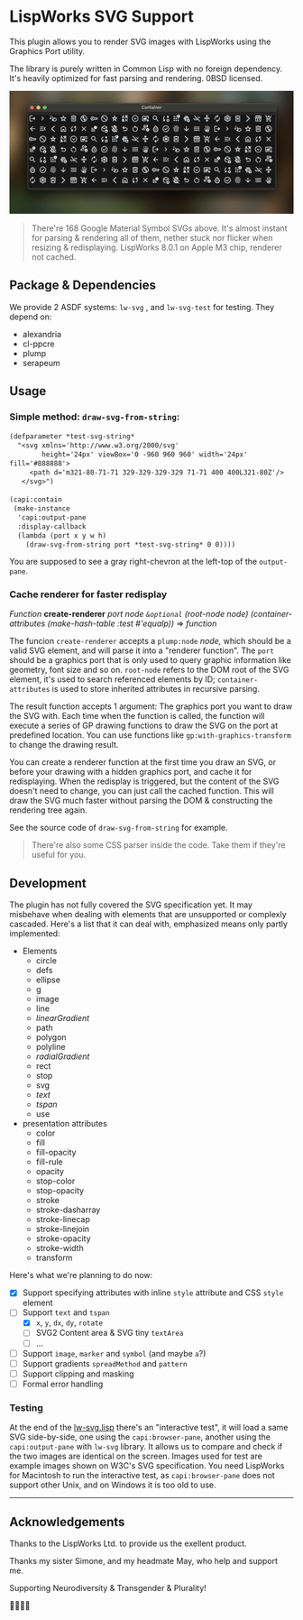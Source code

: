 # LispWorks SVG Support

This plugin allows you to render SVG images with LispWorks using the Graphics Port utility.

The library is purely written in Common Lisp with no foreign dependency. It's heavily optimized for fast parsing and rendering. 0BSD licensed.

![screenshot](screenshot.png)

> There're 168 Google Material Symbol SVGs above. It's almost instant for parsing & rendering all of them, nether stuck nor flicker when resizing & redisplaying. LispWorks 8.0.1 on Apple M3 chip, renderer not cached.

## Package & Dependencies

We provide 2 ASDF systems: `lw-svg` , and `lw-svg-test` for testing. They depend on:

- alexandria
- cl-ppcre
- plump
- serapeum

## Usage

### Simple method: `draw-svg-from-string`:

``` common-lisp
(defparameter *test-svg-string*
  "<svg xmlns='http://www.w3.org/2000/svg'
        height='24px' viewBox='0 -960 960 960' width='24px' fill='#888888'>
     <path d='m321-80-71-71 329-329-329-329 71-71 400 400L321-80Z'/>
   </svg>")

(capi:contain
 (make-instance
  'capi:output-pane
  :display-callback
  (lambda (port x y w h)
    (draw-svg-from-string port *test-svg-string* 0 0))))
```

You are supposed to see a gray right-chevron at the left-top of the `output-pane`.

### Cache renderer for faster redisplay

*Function* **create-renderer** *port* *node* *`&optional`* *(root-node node) (container-attributes (make-hash-table :test #'equalp))* => *function*

The funcion `create-renderer` accepts a `plump:node` *node,* which should be a valid SVG element, and will parse it into a "renderer function". The `port` should be a graphics port that is only used to query graphic information like geometry, font size and so on. `root-node` refers to the DOM root of the SVG element, it's used to search referenced elements by ID; `container-attributes` is used to store inherited attributes in recursive parsing.

The result function accepts 1 argument: The graphics port you want to draw the SVG with. Each time when the function is called, the function will execute a series of GP drawing functions to draw the SVG on the port at predefined location. You can use functions like `gp:with-graphics-transform` to change the drawing result.

You can create a renderer function at the first time you draw an SVG, or before your drawing with a hidden graphics port, and cache it for redisplaying. When the redisplay is triggered, but the content of the SVG doesn't need to change, you can just call the cached function. This will draw the SVG much faster without parsing the DOM & constructing the rendering tree again.

See the source code of `draw-svg-from-string` for example.

> There're also some CSS parser inside the code. Take them if they're useful for you.

## Development

The plugin has not fully covered the SVG specification yet. It may misbehave when dealing with elements that are unsupported or complexly cascaded. Here's a list that it can deal with, emphasized means only partly implemented:

- Elements
  - circle
  - defs
  - ellipse
  - g
  - image
  - line
  - *linearGradient*
  - path
  - polygon
  - polyline
  - *radialGradient*
  - rect
  - stop
  - svg
  - *text*
  - *tspan*
  - use
- presentation attributes
  - color
  - fill
  - fill-opacity
  - fill-rule
  - opacity
  - stop-color
  - stop-opacity
  - stroke
  - stroke-dasharray
  - stroke-linecap
  - stroke-linejoin
  - stroke-opacity
  - stroke-width
  - transform

Here's what we're planning to do now:

- [x] Support specifying attributes with inline `style` attribute and CSS `style` element
- [ ] Support `text` and `tspan`
  - [x] `x`, `y`, `dx`, `dy`, `rotate`
  - [ ] SVG2 Content area & SVG tiny `textArea`
  - [ ] ...
  
- [ ] Support `image`, `marker` and `symbol` (and maybe `a`?)
- [ ] Support gradients `spreadMethod` and `pattern`
- [ ] Support clipping and masking
- [ ] Formal error handling

### Testing

At the end of the [lw-svg.lisp](./lw-svg.lisp) there's an "interactive test", it will load a same SVG side-by-side, one using the `capi:browser-pane`, another using the `capi:output-pane` with `lw-svg` library. It allows us to compare and check if the two images are identical on the screen. Images used for test are example images shown on W3C's SVG specification. You need LispWorks for Macintosh to run the interactive test, as `capi:browser-pane` does not support other Unix, and on Windows it is too old to use.

---

## Acknowledgements

Thanks to the LispWorks Ltd. to provide us the exellent product.

Thanks my sister Simone, and my headmate May, who help and support me.

Supporting Neurodiversity & Transgender & Plurality!

🏳️‍🌈🏳️‍⚧️